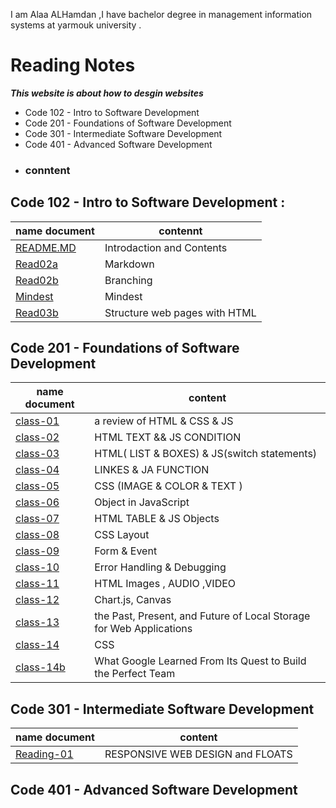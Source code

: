I am Alaa  ALHamdan ,I have bachelor degree in management information systems at yarmouk university .

# Reading Notes  

***This website is about how to desgin websites***
- Code 102 - Intro to Software Development
- Code 201 - Foundations of Software Development
- Code 301 - Intermediate Software Development
- Code 401 - Advanced Software Development

* ### conntent 

## Code 102 - Intro to Software Development :

|name document|contennt|
|----|----|
| [README.MD](https://ala2hamdan.github.io/reading-notes/)| Introdaction and Contents|
| [Read02a](https://ala2hamdan.github.io/reading-notes/read02a) | Markdown |
| [Read02b](https://ala2hamdan.github.io/reading-notes/read02b) | Branching |
| [Mindest](https://ala2hamdan.github.io/reading-notes/mindest) | Mindest |
| [Read03b](https://ala2hamdan.github.io/reading-notes/Read03b) | Structure web pages with HTML |

## Code 201 - Foundations of Software Development

|name document | content |
|----|-----|
| [class-01](https://ala2hamdan.github.io/reading-notes/class-01 ) | a review of HTML & CSS & JS |
|[class-02](https://ala2hamdan.github.io/reading-notes/class-02)|HTML TEXT && JS CONDITION|
| [class-03](https://ala2hamdan.github.io/reading-notes/class-03)  |HTML( LIST & BOXES) & JS(switch statements)   |
| [class-04](https://ala2hamdan.github.io/reading-notes/class-04) |   LINKES & JA FUNCTION   |
| [class-05](https://ala2hamdan.github.io/reading-notes/class-05)     |CSS (IMAGE & COLOR & TEXT )   |
|[class-06](https://ala2hamdan.github.io/reading-notes/class-06)|Object in JavaScript
|[class-07](https://ala2hamdan.github.io/reading-notes/class-07)| HTML TABLE &  JS Objects|
|[class-08](https://ala2hamdan.github.io/reading-notes/class-08)| CSS Layout |
|[class-09](https://ala2hamdan.github.io/reading-notes/class-09)|Form & Event |
|[class-10](https://ala2hamdan.github.io/reading-notes/class-10)|Error Handling & Debugging|
|[class-11](https://ala2hamdan.github.io/reading-notes/class-11)|HTML Images , AUDIO ,VIDEO|
|[class-12](https://ala2hamdan.github.io/reading-notes/class-12)| Chart.js, Canvas|
|[class-13](https://ala2hamdan.github.io/reading-notes/class-13)|the Past, Present, and Future of Local Storage for Web Applications|
|[class-14](https://ala2hamdan.github.io/reading-notes/class-14)|CSS |
|[class-14b](https://ala2hamdan.github.io/reading-notes/class-14b)|What Google Learned From Its Quest to Build the Perfect Team|

## Code 301 - Intermediate Software Development

|name document | content |
|----|-----|
|[Reading-01](https://ala2hamdan.github.io/reading-notes/reading-01)| RESPONSIVE WEB DESIGN and FLOATS|           



## Code 401 - Advanced Software Development 

